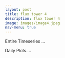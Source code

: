 ```yaml
---
layout: post
title: flux tower 4
description: flux tower 4
image: images/image4.jpeg
nav-menu: true
---
```


Entire Timeseries ...

Daily Plots ...
